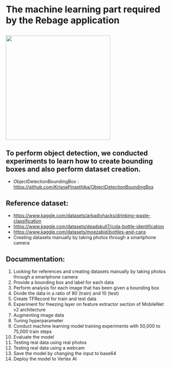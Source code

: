 # The machine learning part required by the Rebage application

## <img src="https://upload.wikimedia.org/wikipedia/commons/thumb/a/ab/TensorFlow_logo.svg/512px-TensorFlow_logo.svg.png?20211220215155" width="325"/>

## To perform object detection, we conducted experiments to learn how to create bounding boxes and also perform dataset creation.

-   ObjectDetectionBoundingBox : https://github.com/KrisnaPinasthika/ObjectDetectionBoundingBox

## Reference dataset:

-   https://www.kaggle.com/datasets/arkadiyhacks/drinking-waste-classification
-   https://www.kaggle.com/datasets/deadskull7/cola-bottle-identification
-   https://www.kaggle.com/datasets/moezabid/bottles-and-cans
-   Creating datasets manually by taking photos through a smartphone camera

## Docummentation:

1. Looking for references and creating datasets manually by taking photos through a smartphone camera
2. Provide a bounding box and label for each data
3. Perform analysis for each image that has been given a bounding box
4. Divide the data in a ratio of 80 (train) and 10 (test)
5. Create TFRecord for train and test data
6. Experiment for freezing layer on feature extractor section of MobileNet v2 architecture
7. Augmenting image data
8. Tuning hyperparameter
9. Conduct machine learning model training experiments with 50,000 to 75,000 train steps
10. Evaluate the model
11. Testing real data using real photos
12. Testing real data using a webcam
13. Save the model by changing the input to base64
14. Deploy the model to Vertex AI
